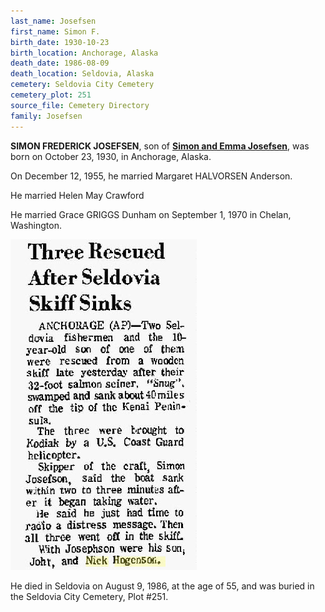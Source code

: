 ```yaml
---
last_name: Josefsen
first_name: Simon F.
birth_date: 1930-10-23
birth_location: Anchorage, Alaska
death_date: 1986-08-09
death_location: Seldovia, Alaska
cemetery: Seldovia City Cemetery
cemetery_plot: 251
source_file: Cemetery Directory
family: Josefsen
---
```


**SIMON FREDERICK JOSEFSEN**, son of [**Simon and Emma Josefsen**](./Josefsen_Simon_Andreas.md), was born on October 23, 1930, in
Anchorage, Alaska. 

On December 12, 1955, he married Margaret HALVORSEN Anderson.

He married Helen May Crawford 

He married Grace GRIGGS Dunham on September 1, 1970 in Chelan, Washington.

![](../assets/images/Hogensons%20rescued%20in%20Kachemak%20Bay%20with%20Simon%20Josefson.jpg)

He died in Seldovia on August 9, 1986, at the age of 55, and was buried in the Seldovia City Cemetery, Plot #251.


